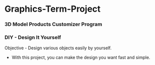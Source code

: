 # Graphics-Term-Project
  
### 3D Model Products Customizer Program

### DIY - Design It Yourself


Objective - Design various objects easily by yourself.
* With this project, you can make the design you want fast and simple.

